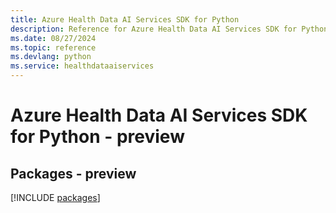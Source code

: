 ```yaml
---
title: Azure Health Data AI Services SDK for Python
description: Reference for Azure Health Data AI Services SDK for Python
ms.date: 08/27/2024
ms.topic: reference
ms.devlang: python
ms.service: healthdataaiservices
---
```

# Azure Health Data AI Services SDK for Python - preview
## Packages - preview
[!INCLUDE [packages](health-data-ai-services-index.md)]